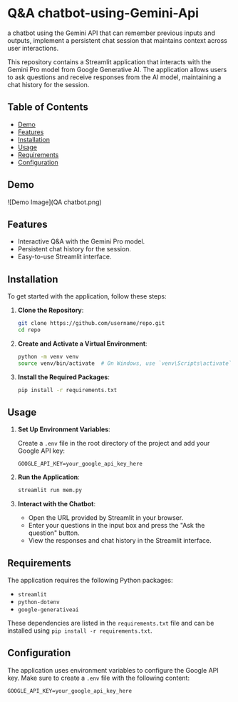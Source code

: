 # Q&A chatbot-using-Gemini-Api
a chatbot using the Gemini API that can remember previous inputs and outputs,  implement a persistent chat session that maintains context across user interactions.

This repository contains a Streamlit application that interacts with the Gemini Pro model from Google Generative AI. The application allows users to ask questions and receive responses from the AI model, maintaining a chat history for the session.

## Table of Contents

- [Demo](#demo)
- [Features](#features)
- [Installation](#installation)
- [Usage](#usage)
- [Requirements](#requirements)
- [Configuration](#configuration)


## Demo

![Demo Image](QA chatbot.png)  <!-- Add a screenshot of your application -->

## Features

- Interactive Q&A with the Gemini Pro model.
- Persistent chat history for the session.
- Easy-to-use Streamlit interface.

## Installation

To get started with the application, follow these steps:

1. **Clone the Repository**:

    ```sh
    git clone https://github.com/username/repo.git
    cd repo
    ```

2. **Create and Activate a Virtual Environment**:

    ```sh
    python -m venv venv
    source venv/bin/activate  # On Windows, use `venv\Scripts\activate`
    ```

3. **Install the Required Packages**:

    ```sh
    pip install -r requirements.txt
    ```

## Usage

1. **Set Up Environment Variables**:
   
   Create a `.env` file in the root directory of the project and add your Google API key:

    ```env
    GOOGLE_API_KEY=your_google_api_key_here
    ```

2. **Run the Application**:

    ```sh
    streamlit run mem.py
    ```

3. **Interact with the Chatbot**:
   - Open the URL provided by Streamlit in your browser.
   - Enter your questions in the input box and press the "Ask the question" button.
   - View the responses and chat history in the Streamlit interface.

## Requirements

The application requires the following Python packages:

- `streamlit`
- `python-dotenv`
- `google-generativeai`

These dependencies are listed in the `requirements.txt` file and can be installed using `pip install -r requirements.txt`.

## Configuration

The application uses environment variables to configure the Google API key. Make sure to create a `.env` file with the following content:

```env
GOOGLE_API_KEY=your_google_api_key_here
